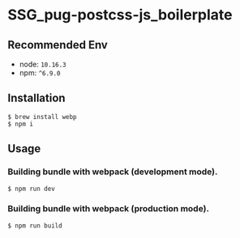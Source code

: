 # SSG_pug-postcss-js_boilerplate
## Recommended Env
- node: `10.16.3`
- npm: `^6.9.0`

## Installation
```
$ brew install webp
$ npm i
```

## Usage
### Building bundle with webpack (development mode).
```
$ npm run dev
```

### Building bundle with webpack (production mode).
```
$ npm run build
```
